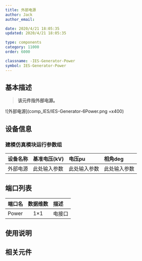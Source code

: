 ```yaml
---
title: 外部电源
author: Jack
author_email:

date: 2020/4/21 18:05:35
updated: 2020/4/21 18:05:35

type: components
category: 11000
order: 6000

classname: -IES-Generator-Power
symbol: IES-Generator-Power
---
```

## 基本描述

> **该元件指外部电源。**

![外部电源](comp_IES/IES-Generator-6Power.png =x400)

## 设备信息

### 建模仿真模块运行参数组
| 设备名称 |  基准电压(kV)  |  电压pu  |  相角deg  |
| :--- | :--- | :--- | :--- |
| 外部电源 |  此处输入参数 | 此处输入参数 | 此处输入参数 |


## 端口列表

| 端口名 | 数据维数 | 描述 |
| :--- | :--:  | :--- |
|  Power | 1×1  | 电接口  |

## 使用说明



## 相关元件